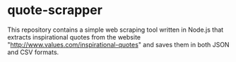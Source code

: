 # quote-scrapper
This repository contains a simple web scraping tool written in Node.js that extracts inspirational quotes from the website "http://www.values.com/inspirational-quotes" and saves them in both JSON and CSV formats.
